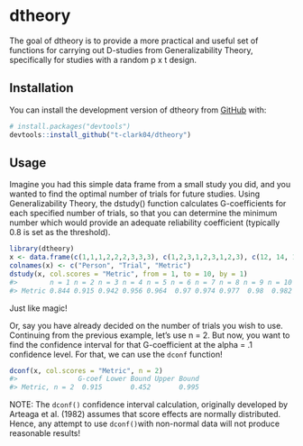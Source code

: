 
<!-- README.md is generated from README.Rmd. Please edit that file -->

# dtheory

<!-- badges: start -->
<!-- badges: end -->

The goal of dtheory is to provide a more practical and useful set of
functions for carrying out D-studies from Generalizability Theory,
specifically for studies with a random p x t design.

## Installation

You can install the development version of dtheory from
[GitHub](https://github.com/) with:

``` r
# install.packages("devtools")
devtools::install_github("t-clark04/dtheory")
```

## Usage

Imagine you had this simple data frame from a small study you did, and
you wanted to find the optimal number of trials for future studies.
Using Generalizability Theory, the dstudy() function calculates
G-coefficients for each specified number of trials, so that you can
determine the minimum number which would provide an adequate reliability
coefficient (typically 0.8 is set as the threshold).

``` r
library(dtheory)
x <- data.frame(c(1,1,1,2,2,2,3,3,3), c(1,2,3,1,2,3,1,2,3), c(12, 14, 12, 22, 22, 19, 17, 22, 20))
colnames(x) <- c("Person", "Trial", "Metric")
dstudy(x, col.scores = "Metric", from = 1, to = 10, by = 1)
#>        n = 1 n = 2 n = 3 n = 4 n = 5 n = 6 n = 7 n = 8 n = 9 n = 10
#> Metric 0.844 0.915 0.942 0.956 0.964  0.97 0.974 0.977  0.98  0.982
```

Just like magic!

Or, say you have already decided on the number of trials you wish to
use. Continuing from the previous example, let’s use n = 2. But now, you
want to find the confidence interval for that G-coefficient at the alpha
= .1 confidence level. For that, we can use the `dconf` function!

``` r
dconf(x, col.scores = "Metric", n = 2)
#>               G-coef Lower Bound Upper Bound
#> Metric, n = 2  0.915       0.452       0.995
```

NOTE: The `dconf()` confidence interval calculation, originally
developed by Arteaga et al. (1982) assumes that score effects are
normally distributed. Hence, any attempt to use `dconf()`with non-normal
data will not produce reasonable results!

